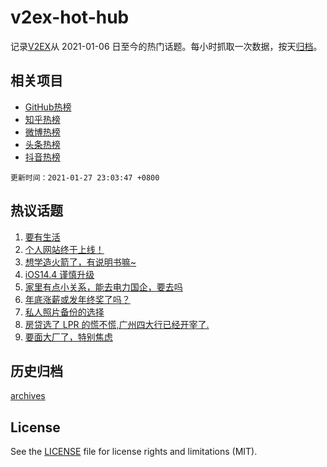 # v2ex-hot-hub

 记录[V2EX](https://www.v2ex.com/)从 2021-01-06 日至今的热门话题。每小时抓取一次数据，按天[归档](archives)。
 
 ## 相关项目

- [GitHub热榜](https://github.com/lonnyzhang423/github-hot-hub)
- [知乎热榜](https://github.com/lonnyzhang423/zhihu-hot-hub)
- [微博热榜](https://github.com/lonnyzhang423/weibo-hot-hub)
- [头条热榜](https://github.com/lonnyzhang423/toutiao-hot-hub)
- [抖音热榜](https://github.com/lonnyzhang423/douyin-hot-hub)


 `更新时间：2021-01-27 23:03:47 +0800`

## 热议话题

1. [要有生活](https://www.v2ex.com/t/748746)
1. [个人网站终于上线！](https://www.v2ex.com/t/748710)
1. [想学造火箭了，有说明书嘛~](https://www.v2ex.com/t/748922)
1. [iOS14.4 谨慎升级](https://www.v2ex.com/t/748810)
1. [家里有点小关系，能去电力国企，要去吗](https://www.v2ex.com/t/748951)
1. [年底涨薪或发年终奖了吗？](https://www.v2ex.com/t/748760)
1. [私人照片备份的选择](https://www.v2ex.com/t/748801)
1. [房贷选了 LPR 的慌不慌,广州四大行已经开宰了.](https://www.v2ex.com/t/748891)
1. [要面大厂了，特别焦虑](https://www.v2ex.com/t/748756)

## 历史归档

[archives](archives)

## License

See the [LICENSE](LICENSE) file for license rights and limitations (MIT).
